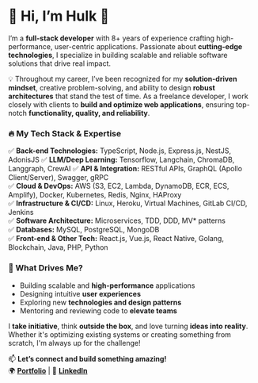 # 👋 Hi, I’m Hulk 🚀  

I’m a **full-stack developer** with 8+ years of experience crafting high-performance, user-centric applications. Passionate about **cutting-edge technologies**, I specialize in building scalable and reliable software solutions that drive real impact.  

💡 Throughout my career, I’ve been recognized for my **solution-driven mindset**, creative problem-solving, and ability to design **robust architectures** that stand the test of time. As a freelance developer, I work closely with clients to **build and optimize web applications**, ensuring top-notch **functionality, quality, and reliability**.  

### 🔥 My Tech Stack & Expertise  
✅ **Back-end Technologies:** TypeScript, Node.js, Express.js, NestJS, AdonisJS
✅ **LLM/Deep Learning:** Tensorflow, Langchain, ChromaDB, Langgraph, CrewAI
✅ **API & Integration:** RESTful APIs, GraphQL (Apollo Client/Server), Swagger, gRPC  
✅ **Cloud & DevOps:** AWS (S3, EC2, Lambda, DynamoDB, ECR, ECS, Amplify), Docker, Kubernetes, Redis, Nginx, HAProxy  
✅ **Infrastructure & CI/CD:** Linux, Heroku, Virtual Machines, GitLab CI/CD, Jenkins  
✅ **Software Architecture:** Microservices, TDD, DDD, MV* patterns  
✅ **Databases:** MySQL, PostgreSQL, MongoDB  
✅ **Front-end & Other Tech:** React.js, Vue.js, React Native, Golang, Blockchain, Java, PHP, Python  

### 🚀 What Drives Me?  
- Building scalable and **high-performance** applications  
- Designing intuitive **user experiences**  
- Exploring new **technologies and design patterns**  
- Mentoring and reviewing code to **elevate teams**

I **take initiative**, think **outside the box**, and love turning **ideas into reality**. Whether it's optimizing existing systems or creating something from scratch, I'm always up for the challenge!  

📫 **Let’s connect and build something amazing!**  
🌍 [**Portfolio**](https://hulk-pham.vercel.app/) | 🔗 [**LinkedIn**](https://www.linkedin.com/in/hulk-pham/)  
